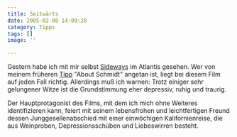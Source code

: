 ```yaml
---
title: Seitwärts
date: 2005-02-08 14:09:28
category: Tipps
tags: []
image: ''

---
```


Gestern habe ich mit mir selbst [Sideways](http://www.imdb.com/title/tt0375063/) im Atlantis gesehen. Wer von meinem früheren [Tipp](/category/tipps) "About Schmidt" angetan ist, liegt bei diesem Film auf jeden Fall richtig. Allerdings muß ich warnen: Trotz einiger sehr gelungener Witze ist die Grundstimmung eher depressiv, ruhig und traurig.

Der Hauptprotagonist des Films, mit dem ich mich ohne Weiteres identifizieren kann, feiert mit seinem lebensfrohen und leichtfertigen Freund dessen Junggesellenabschied mit einer einwöchigen Kalifornienreise, die aus Weinproben, Depressionsschüben und Liebeswirren besteht.
